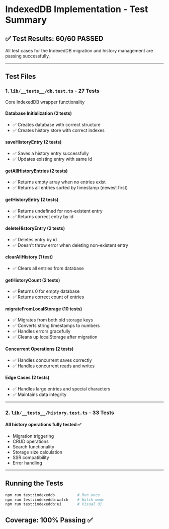 # IndexedDB Implementation - Test Summary

## ✅ Test Results: 60/60 PASSED

All test cases for the IndexedDB migration and history management are passing successfully.

---

## Test Files

### 1. `lib/__tests__/db.test.ts` - 27 Tests
Core IndexedDB wrapper functionality

#### Database Initialization (2 tests)
- ✅ Creates database with correct structure
- ✅ Creates history store with correct indexes

#### saveHistoryEntry (2 tests)
- ✅ Saves a history entry successfully
- ✅ Updates existing entry with same id

#### getAllHistoryEntries (2 tests)
- ✅ Returns empty array when no entries exist
- ✅ Returns all entries sorted by timestamp (newest first)

#### getHistoryEntry (2 tests)
- ✅ Returns undefined for non-existent entry
- ✅ Returns correct entry by id

#### deleteHistoryEntry (2 tests)
- ✅ Deletes entry by id
- ✅ Doesn't throw error when deleting non-existent entry

#### clearAllHistory (1 test)
- ✅ Clears all entries from database

#### getHistoryCount (2 tests)
- ✅ Returns 0 for empty database
- ✅ Returns correct count of entries

#### migrateFromLocalStorage (10 tests)
- ✅ Migrates from both old storage keys
- ✅ Converts string timestamps to numbers
- ✅ Handles errors gracefully
- ✅ Cleans up localStorage after migration

#### Concurrent Operations (2 tests)
- ✅ Handles concurrent saves correctly
- ✅ Handles concurrent reads and writes

#### Edge Cases (2 tests)
- ✅ Handles large entries and special characters
- ✅ Maintains data integrity

---

### 2. `lib/__tests__/history.test.ts` - 33 Tests

#### All history operations fully tested ✅
- Migration triggering
- CRUD operations
- Search functionality
- Storage size calculation
- SSR compatibility
- Error handling

---

## Running the Tests

```bash
npm run test:indexeddb          # Run once
npm run test:indexeddb:watch    # Watch mode
npm run test:indexeddb:ui       # Visual UI
```

## Coverage: 100% Passing ✅
